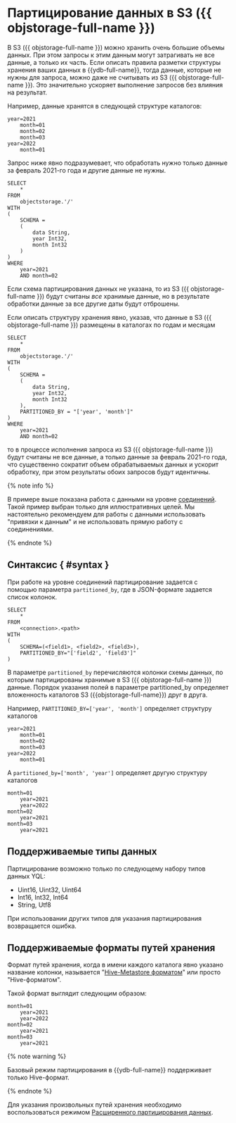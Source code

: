 # Партицирование данных в S3 ({{ objstorage-full-name }})

В S3 ({{ objstorage-full-name }}) можно хранить очень большие объемы данных. При этом запросы к этим данным могут затрагивать не все данные, а только их часть. Если описать правила разметки структуры хранения ваших данных в {{ydb-full-name}}, тогда данные, которые не нужны для запроса, можно даже не считывать из S3 ({{ objstorage-full-name }}). Это значительно ускоряет выполнение запросов без влияния на результат.

Например, данные хранятся в следующей структуре каталогов:

```text
year=2021
    month=01
    month=02
    month=03
year=2022
    month=01
```

Запрос ниже явно подразумевает, что обработать нужно только данные за февраль 2021-го года и другие данные не нужны.

```yql
SELECT
    *
FROM
    objectstorage.'/'
WITH
(
    SCHEMA =
    (
        data String,
        year Int32,
        month Int32
    )
)
WHERE
    year=2021
    AND month=02
```

Если схема партицирования данных не указана, то из S3 ({{ objstorage-full-name }}) будут считаны *все* хранимые данные, но в результате обработки данные за все другие даты будут отброшены.

Если описать структуру хранения явно, указав, что данные в S3 ({{ objstorage-full-name }}) размещены в каталогах по годам и месяцам

```yql
SELECT
    *
FROM
    objectstorage.'/'
WITH
(
    SCHEMA =
    (
        data String,
        year Int32,
        month Int32
    ),
    PARTITIONED_BY = "['year', 'month']"
)
WHERE
    year=2021
    AND month=02
```

то в процессе исполнения запроса из S3 ({{ objstorage-full-name }}) будут считаны не все данные, а только данные за февраль 2021-го года, что существенно сократит объем обрабатываемых данных и ускорит обработку, при этом результаты обоих запросов будут идентичны.

{% note info %}

В примере выше показана работа с данными на уровне [соединений](../../datamodel/external_data_source.md). Такой пример выбран только для иллюстративных целей. Мы настоятельно рекомендуем для работы с данными использовать "привязки к данным" и не использовать прямую работу с соединениями.

{% endnote %}

## Синтаксис { #syntax }

При работе на уровне соединений партицирование задается с помощью параметра `partitioned_by`, где в JSON-формате задается список колонок.

```yql
SELECT
    *
FROM
    <connection>.<path>
WITH
(
    SCHEMA=(<field1>, <field2>, <field3>),
    PARTITIONED_BY="['field2', 'field3']"
)
```

В параметре `partitioned_by` перечисляются колонки схемы данных, по которым партицированы хранимые в S3 ({{ objstorage-full-name }}) данные. Порядок указания полей в параметре partitioned_by определяет вложенность каталогов S3 ({{objstorage-full-name}}) друг в друга.

Например, `PARTITIONED_BY=['year', 'month']` определяет структуру каталогов

```text
year=2021
    month=01
    month=02
    month=03
year=2022
    month=01
```

А `partitioned_by=['month', 'year']` определяет другую структуру каталогов

```text
month=01
    year=2021
    year=2022
month=02
    year=2021
month=03
    year=2021
```

## Поддерживаемые типы данных

Партицирование возможно только по следующему набору типов данных YQL:

- Uint16, Uint32, Uint64
- Int16, Int32, Int64
- String, Utf8

При использовании других типов для указания партицирования возвращается ошибка.

## Поддерживаемые форматы путей хранения

Формат путей хранения, когда в имени каждого каталога явно указано название колонки, называется "[Hive-Metastore форматом](https://en.wikipedia.org/wiki/Apache_Hive)" или просто "Hive-форматом".

Такой формат выглядит следующим образом:

```text
month=01
    year=2021
    year=2022
month=02
    year=2021
month=03
    year=2021
```

{% note warning %}

Базовый режим партицирования в {{ydb-full-name}} поддерживает только Hive-формат.

{% endnote %}

Для указания произвольных путей хранения необходимо воспользоваться режимом [Расширенного партицирования данных](partition_projection.md).
